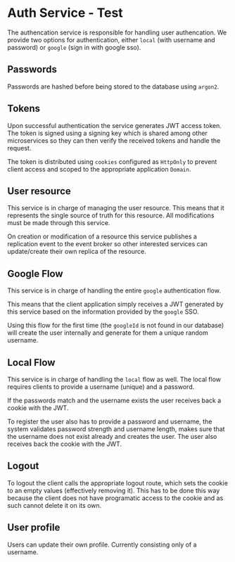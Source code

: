 # Auth Service - Test

The authencation service is responsible for handling user authencation.
We provide two options for authentication, either `local` (with username and password) or `google` (sign in with google sso).

## Passwords

Passwords are hashed before being stored to the database using
`argon2`.

## Tokens

Upon successful authentication the service generates JWT access token.
The token is signed using a signing key which is shared among other
microservices so they can then verify the received tokens and handle the request.

The token is distributed using `cookies` configured as `HttpOnly` to prevent client access and scoped to the appropriate application `Domain`.

## User resource

This service is in charge of managing the user resource. This means that
it represents the single source of truth for this resource. All modifications must be made through this service.

On creation or modification of a resource this service publishes a replication event
to the event broker so other interested services can update/create their
own replica of the resource.

## Google Flow

This service is in charge of handling the entire `google` authentication flow.

This means that the client application simply receives a JWT generated
by this service based on the information provided by the `google` SSO.

Using this flow for the first time (the `googleId` is not found in our database) will create the user internally and generate for them a unique random username.

## Local Flow

This service is in charge of handling the `local` flow as well.
The local flow requires clients to provide a username (unique)
and a password.

If the passwords match and the username exists the user receives back
a cookie with the JWT.

To register the user also has to provide a password and username,
the system validates password strength and username length,
makes sure that the username does not exist already and
creates the user. The user also receives back the cookie with the JWT.

## Logout

To logout the client calls the appropriate logout route, which sets the
cookie to an empty values (effectively removing it).
This has to be done this way because the client does not have programatic access to the cookie and as such cannot delete it on its own.

## User profile

Users can update their own profile. Currently consisting only of a username.

